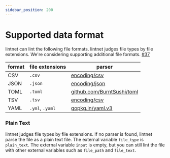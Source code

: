 ```yaml
---
sidebar_position: 200
---
```


# Supported data format

lintnet can lint the following file formats.
lintnet judges file types by file extensions.
We're considering supporting additional file formats. [#37](https://github.com/lintnet/lintnet/issues/37)

format | file extensions | parser
--- | --- | ---
CSV | `.csv` | [encoding/csv](https://pkg.go.dev/encoding/csv#Reader)
JSON | `.json` | [encoding/json](https://pkg.go.dev/encoding/json#Decoder)
TOML | `.toml` | [github.com/BurntSushi/toml](https://godocs.io/github.com/BurntSushi/toml#Decoder)
TSV | `.tsv` | [encoding/csv](https://pkg.go.dev/encoding/csv#Reader)
YAML | `.yml`, `.yaml` | [gopkg.in/yaml.v3](https://pkg.go.dev/gopkg.in/yaml.v3#Decoder)

### Plain Text

lintnet judges file types by file extensions.
If no parser is found, lintnet parse the file as a plain text file.
The external variable `file_type` is `plain_text`.
The external variable `input` is empty, but you can still lint the file with other external variables such as `file_path` and `file_text`.


